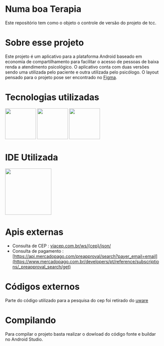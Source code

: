 # Numa boa Terapia

Este repositório  tem como o objeto o controle de versão do projeto de tcc.

# Sobre esse projeto
Este projeto é  um aplicativo para a plataforma Android baseado em economia de compartilhamento para facilitar o acesso de pessoas de baixa renda a atendimento psicológico.
O aplicativo conta com duas versões sendo uma utilizada pelo paciente e outra utilizada pelo psicólogo.
O layout pensado para o projeto pose ser encontrado no [Figma](https://www.figma.com/file/GvJhF1Xmcy0GptTNZUE3J6/Numa-Boa-App-TCC?node-id=0%3A1&t=oFglqsVuGg1FaC8u-1).

# Tecnologias utilizadas

[<img src="https://user-images.githubusercontent.com/49374780/229927715-293dfc3a-6a9b-44ba-a8cc-96d8b40a7a8c.png" width="100" height="100">](https://kotlinlang.org)
[<img src="https://user-images.githubusercontent.com/49374780/229929250-a5185515-3ab6-48d9-8a64-c1fc8073f03d.png" width="100" height="100">](https://firebase.google.com/?hl=pt-br)
[<img src="https://user-images.githubusercontent.com/49374780/229930088-88f309ce-7ef5-4bae-a203-727d728cc195.png" width="100" height="100">](https://www.figma.com)

# IDE Utilizada

[<img src="https://user-images.githubusercontent.com/49374780/229931727-6f75fb11-d92c-44d5-a25e-a4f8d311c271.png" width="150" height="150">](https://developer.android.com/studio)


# Apis externas

* Consulta de CEP : [viacep.com.br/ws/{cep}/json/](https://viacep.com.br/)
* Consulta de pagamento : [https://api.mercadopago.com/preapproval/search?payer_email=email](https://www.mercadopago.com.br/developers/pt/reference/subscriptions/_preapproval_search/get)

# Códigos externos
Parte do código utilizado para a pesquisa do cep foi retirado do [uware](https://uware.com.br/pegar-endereco-com-cep-usando-coroutines-e-retrofit-em-kotlin/)

# Compilando
Para compilar o projeto basta realizar o dowload do código fonte e buildar no Android Studio.
